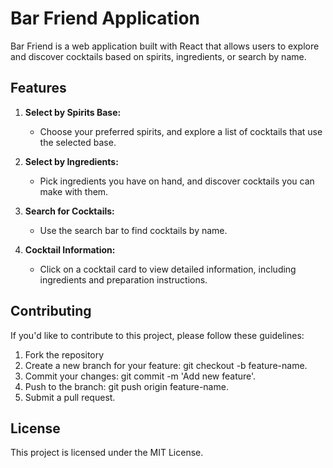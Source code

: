 # Bar Friend Application

Bar Friend is a web application built with React that allows users to explore and discover cocktails based on spirits, ingredients, or search by name.

## Features

1. **Select by Spirits Base:**
   - Choose your preferred spirits, and explore a list of cocktails that use the selected base.

2. **Select by Ingredients:**
   - Pick ingredients you have on hand, and discover cocktails you can make with them.

3. **Search for Cocktails:**
   - Use the search bar to find cocktails by name.

4. **Cocktail Information:**
   - Click on a cocktail card to view detailed information, including ingredients and preparation instructions.

## Contributing

If you'd like to contribute to this project, please follow these guidelines:

1. Fork the repository
2. Create a new branch for your feature: git checkout -b feature-name.
3. Commit your changes: git commit -m 'Add new feature'.
4. Push to the branch: git push origin feature-name.
5. Submit a pull request.

## License

This project is licensed under the MIT License.
